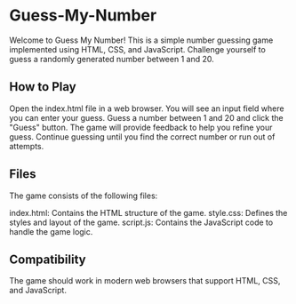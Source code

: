 # Guess-My-Number

Welcome to Guess My Number! This is a simple number guessing game implemented using HTML, CSS, and JavaScript. Challenge yourself to guess a randomly generated number between 1 and 20.

## How to Play

Open the index.html file in a web browser.
You will see an input field where you can enter your guess.
Guess a number between 1 and 20 and click the "Guess" button.
The game will provide feedback to help you refine your guess.
Continue guessing until you find the correct number or run out of attempts.

## Files

The game consists of the following files:

index.html: Contains the HTML structure of the game.
style.css: Defines the styles and layout of the game.
script.js: Contains the JavaScript code to handle the game logic.

## Compatibility

The game should work in modern web browsers that support HTML, CSS, and JavaScript.